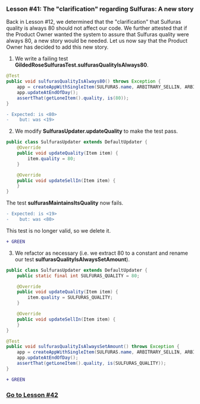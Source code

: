 ### Lesson #41: The "clarification" regarding Sulfuras: A new story
Back in Lesson #12, we determined that the "clarification" that Sulfuras quality is always 80 should not affect our code.  We further attested that if the Product Owner wanted the system to assure that Sulfuras quality were always 80, a new story would be needed.  Let us now say that the Product Owner has decided to add this new story.
1. We write a failing test **GildedRoseSulfurasTest.sulfurasQualityIsAlways80**.
```java
@Test
public void sulfurasQualityIsAlways80() throws Exception {
    app = createAppWithSingleItem(SULFURAS.name, ARBITRARY_SELLIN, ARBITRARY_QUALITY);
    app.updateAtEndOfDay();
    assertThat(getLoneItem().quality, is(80));
}
```
```diff
- Expected: is <80>
-    but: was <19>
```
2. We modify **SulfurasUpdater.updateQuality** to make the test pass.
```java
public class SulfurasUpdater extends DefaultUpdater {
    @Override
    public void updateQuality(Item item) {
        item.quality = 80;
    }

    @Override
    public void updateSellIn(Item item) {
    }
}
```
The test **sulfurasMaintainsItsQuality** now fails.  
```diff
- Expected: is <19>
-    but: was <80>
```
This test is no longer valid, so we delete it.
```diff
+ GREEN
```
3. We refactor as necessary (i.e. we extract 80 to a constant and rename our test **sulfurasQualityIsAlwaysSetAmount**).
```java
public class SulfurasUpdater extends DefaultUpdater {
    public static final int SULFURAS_QUALITY = 80;

    @Override
    public void updateQuality(Item item) {
        item.quality = SULFURAS_QUALITY;
    }

    @Override
    public void updateSellIn(Item item) {
    }
}
```
```java
@Test
public void sulfurasQualityIsAlwaysSetAmount() throws Exception {
    app = createAppWithSingleItem(SULFURAS.name, ARBITRARY_SELLIN, ARBITRARY_QUALITY);
    app.updateAtEndOfDay();
    assertThat(getLoneItem().quality, is(SULFURAS_QUALITY));
}
```
```diff
+ GREEN
```
### [Go to Lesson #42](https://github.com/d215steinberg/GildedRose-Java/tree/Lesson%2342)
